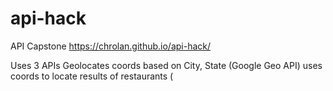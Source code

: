# api-hack
API Capstone
https://chrolan.github.io/api-hack/

Uses 3 APIs
Geolocates coords based on City, State (Google Geo API)
uses coords to locate results of restaurants (
